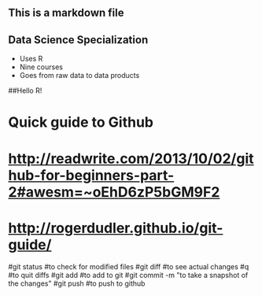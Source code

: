 ## This is a markdown file





## Data Science Specialization 

* Uses R 
* Nine courses 
* Goes from raw data to data products

##Hello R! 

# Quick guide to Github
# http://readwrite.com/2013/10/02/github-for-beginners-part-2#awesm=~oEhD6zP5bGM9F2
# http://rogerdudler.github.io/git-guide/

#git status #to check for modified files
#git diff #to see actual changes
#q #to quit diffs
#git add #to add to git
#git commit -m "to take a snapshot of the changes"
#git push #to push to github